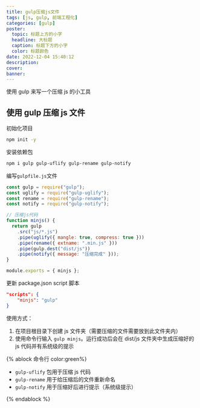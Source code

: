 ```yaml
---
title: gulp压缩js文件
tags: [js, gulp, 前端工程化]
categories: [gulp]
poster:
  topic: 标题上方的小字
  headline: 大标题
  caption: 标题下方的小字
  color: 标题颜色
date: 2022-12-04 15:40:12
description:
cover:
banner:
---
```


使用 gulp 来写一个压缩 js 的小工具

<!-- more -->

## 使用 gulp 压缩 js 文件

初始化项目

```bash
npm init -y
```

安装依赖包

```bash
npm i gulp gulp-uflify gulp-rename gulp-notify
```

编写`gulpfile.js`文件

```js
const gulp = require("gulp");
const uglify = require("gulp-uglify");
const rename = require("gulp-rename");
const notify = require("gulp-notify");

// 压缩js代码
function minjs() {
  return gulp
    .src("js/*.js")
    .pipe(uglify({ mangle: true, compress: true }))
    .pipe(rename({ extname: ".min.js" }))
    .pipe(gulp.dest("dist/js"))
    .pipe(notify({ message: "压缩完成" }));
}

module.exports = { minjs };
```

更新 package.json script 脚本

```json
"scripts": {
	"minjs": "gulp"
}
```

使用方式：

1. 在项目根目录下创建 js 文件夹（需要压缩的文件需要放到此文件夹内）
2. 使用命令行输入 `gulp minjs`。运行成功后会在 dist/js 文件夹中生成压缩好的 js 代码并有系统级的提示

{% ablock 命令行 color:green%}

- `gulp-uflify` 包用于压缩 js 代码
- `gulp-rename` 用于给压缩后的文件重新命名
- `gulp-notify` 用于压缩好后进行提示（系统级提示）

{% endablock %}
